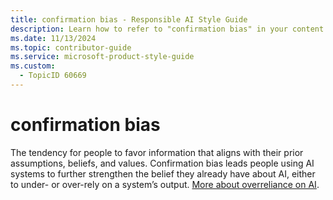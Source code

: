 ```yaml
---
title: confirmation bias - Responsible AI Style Guide
description: Learn how to refer to "confirmation bias" in your content.
ms.date: 11/13/2024
ms.topic: contributor-guide
ms.service: microsoft-product-style-guide
ms.custom:
  - TopicID 60669
---
```



# confirmation bias

The tendency for people to favor information that aligns with their prior assumptions, beliefs, and values. Confirmation bias leads people using AI systems to further strengthen the belief they already have about AI, either to under- or over-rely on a system’s output. [More about overreliance on AI](https://www.microsoft.com/research/publication/overreliance-on-ai-literature-review/).